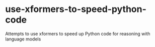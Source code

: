 # use-xformers-to-speed-python-code
Attempts to use xformers to speed up Python code for reasoning with language models
